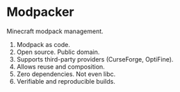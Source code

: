 # Modpacker

Minecraft modpack management.

1. Modpack as code.
2. Open source. Public domain.
3. Supports third-party providers (CurseForge, OptiFine).
4. Allows reuse and composition.
5. Zero dependencies. Not even libc.
6. Verifiable and reproducible builds.
